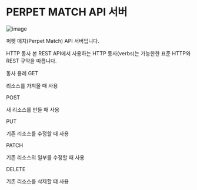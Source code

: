 # PERPET MATCH API 서버

![image](https://user-images.githubusercontent.com/47316511/90139001-bba08d80-ddb2-11ea-9bdd-cba7c160c31c.png)

퍼펫 매치(Perpet Match) API 서버입니다.




HTTP 동사
본 REST API에서 사용하는 HTTP 동사(verbs)는 가능한한 표준 HTTP와 REST 규약을 따릅니다.

동사	용례
GET

리소스를 가져올 때 사용

POST

새 리소스를 만들 때 사용

PUT

기존 리소스를 수정할 때 사용

PATCH

기존 리소스의 일부를 수정할 때 사용

DELETE

기존 리소스를 삭제할 떄 사용
